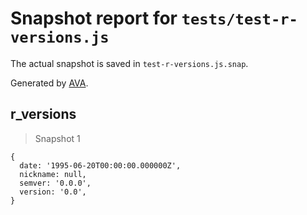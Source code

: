 # Snapshot report for `tests/test-r-versions.js`

The actual snapshot is saved in `test-r-versions.js.snap`.

Generated by [AVA](https://avajs.dev).

## r_versions

> Snapshot 1

    {
      date: '1995-06-20T00:00:00.000000Z',
      nickname: null,
      semver: '0.0.0',
      version: '0.0',
    }
